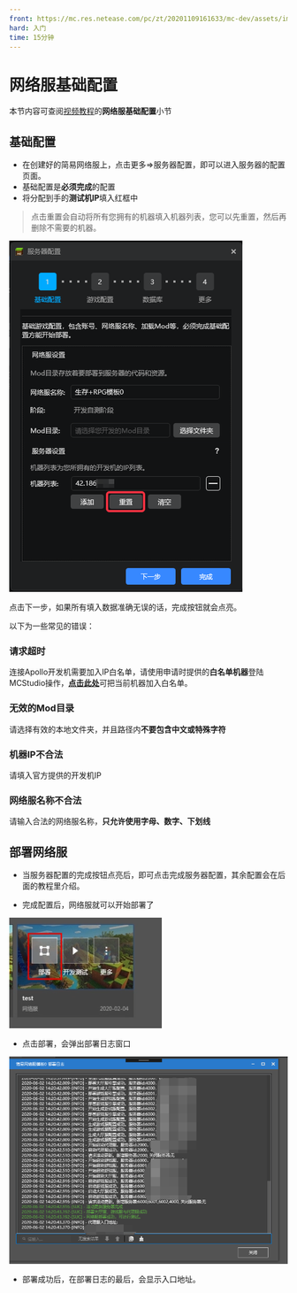 ```yaml
---
front: https://mc.res.netease.com/pc/zt/20201109161633/mc-dev/assets/img/image-20191230111523901.a5b52cc9.png
hard: 入门
time: 15分钟
---
```


# 网络服基础配置

本节内容可查阅[视频教程](https://cc.163.com/act/m/daily/iframeplayer/?id=5faa58dc5655da63cc2d8a5d)的**网络服基础配置**小节

## 基础配置

- 在创建好的简易网络服上，点击更多=>服务器配置，即可以进入服务器的配置页面。
- 基础配置是**必须完成**的配置
- 将分配到手的**测试机IP**填入红框中

> 点击重置会自动将所有您拥有的机器填入机器列表，您可以先重置，然后再删除不需要的机器。

![image-20191230111523901](./images/jcpz1.png)

点击下一步，如果所有填入数据准确无误的话，完成按钮就会点亮。

以下为一些常见的错误：

### 请求超时

连接Apollo开发机需要加入IP白名单，请使用申请时提供的**白名单机器**登陆MCStudio操作，[**点击此处**](http://temp-white-list.mc.netease.com:9999/?machine=)可把当前机器加入白名单。

### 无效的Mod目录

请选择有效的本地文件夹，并且路径内**不要包含中文或特殊字符**

### 机器IP不合法

请填入官方提供的开发机IP

### 网络服名称不合法

请输入合法的网络服名称，**只允许使用字母、数字、下划线**



## 部署网络服

- 当服务器配置的完成按钮点亮后，即可点击完成服务器配置，其余配置会在后面的教程里介绍。

- 完成配置后，网络服就可以开始部署了


![image-20200220180628580](./images/image-20200220180628580.png)

- 点击部署，会弹出部署日志窗口


![1591078869592](./images/1591078869592.png)

- 部署成功后，在部署日志的最后，会显示入口地址。


